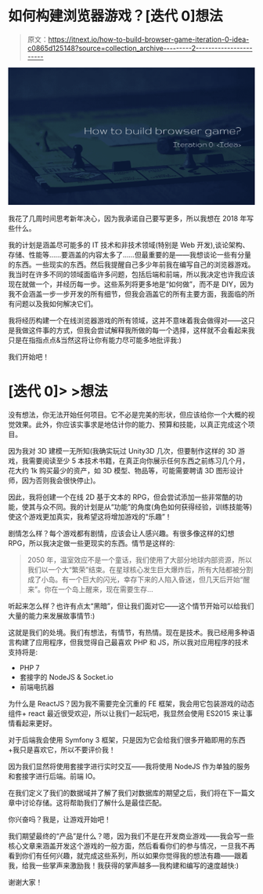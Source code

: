 # 如何构建浏览器游戏？[迭代 0]想法

> 原文：<https://itnext.io/how-to-build-browser-game-iteration-0-idea-c0865d125148?source=collection_archive---------2----------------------->

![](img/83ab46f746f52bff2550c781db7d86e7.png)

我花了几周时间思考新年决心，因为我承诺自己要写更多，所以我想在 2018 年写些什么。

我的计划是涵盖尽可能多的 IT 技术和非技术领域(特别是 Web 开发),谈论架构、存储、性能等……要涵盖的内容太多了……但最重要的是——我想谈论一些有分量的东西。一些现实的东西。然后我提醒自己多少年前我在编写自己的浏览器游戏。我当时在许多不同的领域面临许多问题，包括后端和前端，所以我决定也许我应该现在就做一个，并经历每一步。这些系列将更多地是“如何做”，而不是 DIY，因为我不会涵盖一步一步开发的所有细节，但我会涵盖它的所有主要方面，我面临的所有问题以及我如何解决它们。

我将经历构建一个在线浏览器游戏的所有领域，这并不意味着我会做得对——这只是我做这件事的方式，但我会尝试解释我所做的每一个选择，这样就不会看起来我只是在指指点点&当然这将让你有能力尽可能多地批评我:)

我们开始吧！

# [迭代 0]> >想法

没有想法，你无法开始任何项目。它不必是完美的形状，但应该给你一个大概的视觉效果。此外，你应该实事求是地估计你的能力、预算和技能，以真正完成这个项目。

因为我对 3D 建模一无所知(我确实玩过 Unity3D 几次，但要制作这样的 3D 游戏，我需要阅读至少 5 本技术书籍，在真正向你展示任何东西之前练习几个月，花大约 1k 购买最少的资产，如 3D 模型、物品等，可能需要聘请 3D 图形设计师，因为否则我会很快停止)。

因此，我将创建一个在线 2D 基于文本的 RPG，但会尝试添加一些非常酷的功能，使其与众不同。我的计划是从“功能”的角度(角色如何获得经验，训练技能等)使这个游戏更加真实，我希望这将增加游戏的“乐趣”！

剧情怎么样？每个游戏都有剧情，应该会让人感兴趣。有很多像这样的幻想 RPG，所以我决定做一些更现实的东西。情节是这样的:

> 2050 年，温室效应不是一个童话，我们使用了大部分地球内部资源，所以我们以一个大“繁荣”结束。在星球核心发生巨大爆炸后，所有大陆都被分割成了小岛。有一个巨大的闪光，幸存下来的人陷入昏迷，但几天后开始“醒来”。你在一个岛上醒来，现在需要生存…

听起来怎么样？也许有点太“黑暗”，但让我们面对它——这个情节开始可以给我们大量的能力来发展故事情节:)

这就是我们的处境。我们有想法，有情节，有热情。现在是技术。我已经用多种语言构建了应用程序，但我觉得自己最喜欢 PHP 和 JS，所以我对应用程序的技术支持将是:

*   PHP 7
*   套接字的 NodeJS & Socket.io
*   前端电抗器

为什么是 ReactJS？因为我不需要完全沉重的 FE 框架，我会用它包装游戏的动态组件+ react 最近很受欢迎，所以让我们一起玩吧，我显然会使用 ES2015 来让事情看起来更好。

对于后端我会使用 Symfony 3 框架，只是因为它会给我们很多开箱即用的东西+我只是喜欢它，所以不要评价我！

因为我们显然将使用套接字进行实时交互——我将使用 NodeJS 作为单独的服务和套接字进行后端。前端 IO。

在我们定义了我们的数据域并了解了我们对数据库的期望之后，我们将在下一篇文章中讨论存储。这将帮助我们了解什么是最佳匹配。

你兴奋吗？我是，让游戏开始吧！

我们期望最终的“产品”是什么？嗯，因为我们不是在开发商业游戏——我会写一些核心文章来涵盖开发这个游戏的一般方面，然后看看你们的参与情况，一旦我不再看到你们有任何兴趣，就完成这些系列，所以如果你觉得我的想法有趣——跟着我，给我一些掌声来激励我！我获得的掌声越多—我构建和编写的速度越快:)

谢谢大家！